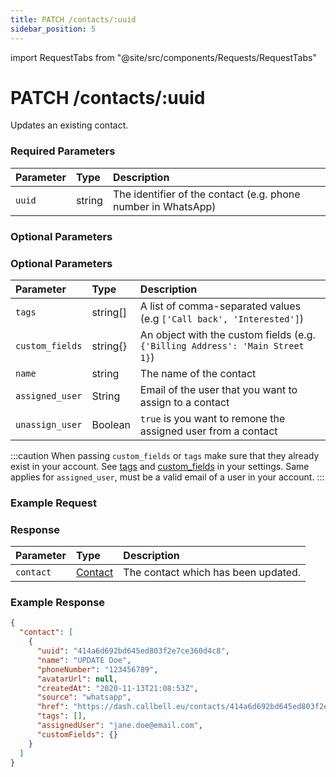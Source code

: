 ```yaml
---
title: PATCH /contacts/:uuid
sidebar_position: 5
---
```


import RequestTabs from "@site/src/components/Requests/RequestTabs"

# PATCH /contacts/:uuid

Updates an existing contact.

### Required Parameters

| Parameter | Type   | Description                                                   |
| :-------- | :----- | :------------------------------------------------------------ |
| `uuid`    | string | The identifier of the contact (e.g. phone number in WhatsApp) |

### Optional Parameters

### Optional Parameters

| Parameter       | Type     | Description                                                                   |
| :-------------- | :------- | :---------------------------------------------------------------------------- |
| `tags`          | string[] | A list of comma-separated values (e.g `['Call back', 'Interested']`)          |
| `custom_fields` | string{} | An object with the custom fields (e.g. `{'Billing Address': 'Main Street 1}`) |
| `name`          | string   | The name of the contact                                                       |
| `assigned_user` | String   | Email of the user that you want to assign to a contact                        |
| `unassign_user` | Boolean  | `true` is you want to remone the assigned user from a contact                 |

:::caution
When passing `custom_fields` or `tags` make sure that they already exist in your account. See [tags](https://dash.callbell.eu/settings/tags) and [custom_fields](https://dash.callbell.eu/settings/custom_fields) in your settings.
Same applies for `assigned_user`, must be a valid email of a user in your account.
:::

### Example Request

<RequestTabs endpoint='contacts_api' request="patch_contacts"/>

### Response

| Parameter | Type                                           | Description                         |
| :-------- | :--------------------------------------------- | :---------------------------------- |
| `contact` | [Contact](/api_reference/object_types/contact) | The contact which has been updated. |

### Example Response

```json title=response.json
{
  "contact": [
    {
      "uuid": "414a6d692bd645ed803f2e7ce360d4c8",
      "name": "UPDATE Doe",
      "phoneNumber": "123456789",
      "avatarUrl": null,
      "createdAt": "2020-11-13T21:08:53Z",
      "source": "whatsapp",
      "href": "https://dash.callbell.eu/contacts/414a6d692bd645ed803f2e7ce360d4c8",
      "tags": [],
      "assignedUser": "jane.doe@email.com",
      "customFields": {}
    }
  ]
}
```
